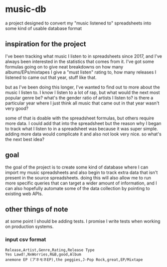 # music-db
a project designed to convert my "music listened to" spreadsheets into some kind of usable database format 

## inspiration for the project
I've been tracking what music I listen to in spreadsheets since 2017, and I've always been interested in the statistics that comes from it. I've got some formulas going on to give neat breakdowns on how many albums/EPs/mixtapes I give a "must listen" rating to, how many releases I listened to came out that year, stuff like that. 

but as I've been doing this longer, I've wanted to find out to more about the music I listen to. I know I listen to a lot of rap, but what would the next most popular genre be? what's the gender ratio of artists I listen to? is there a particular year where I just think all music that came out in that year wasn't very good?

some of that is doable with the spreadsheet formulas, but others require more data. I could add that into the spreadsheet but the reason why I began to track what I listen to in a spreadsheet was because it was super simple. adding more data would complicate it and also not look very nice. so what's the next best idea?

## goal 
the goal of the project is to create some kind of database where I can import my music spreadsheets and also begin to track extra data that isn't present in the source spreadsheets. doing this will also allow me to run more specific queries that can target a wider amount of information, and I can also hopefully automate some of the data collection by pointing to existing web APIs. 

## other things of note
at some point I should be adding tests. I promise I write tests when working on production systems. 

### input csv format 
```
Release,Artist,Genre,Rating,Release Type
Yes Lawd!,NxWorries,R&B,good,Album
anemone EP (アネモネEP),the peggies,J-Pop Rock,great,EP/Mixtape
```